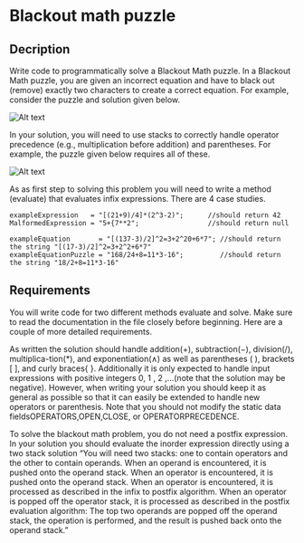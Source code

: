 # Blackout math puzzle

## Decription

Write code to programmatically solve a Blackout Math puzzle. In a Blackout Math puzzle, you are given an incorrect equation and have to black out (remove) exactly two characters to create a correct equation. For example, consider the puzzle and solution given below.

![Alt text](https://github.com/lavivien-ds-algo/stackBlackoutMath/blob/master/blackout-math.jpg?raw=true "Title")

In your solution, you will need to use stacks to correctly handle operator precedence (e.g., multiplication before addition) and parentheses. For example, the puzzle given below requires all of these.

![Alt text](https://github.com/lavivien-ds-algo/stackBlackoutMath/blob/master/blackout-math2.jpg?raw=true "Title")

As as first step to solving this problem you will need to write a method (evaluate) that evaluates infix expressions. There are 4 case studies.

```
exampleExpression   = "[(21+9)/4]*(2^3-2)";      //should return 42
MalformedExpression = "5+{7**2";                 //should return null

exampleEquation       = "[(137-3)/2]^2=3+2^20+6*7"; //should return the string "[(17-3)/2]^2=3+2^2+6*7"
exampleEquationPuzzle = "168/24+8=11*3-16";         //should return the string "18/2+8=11*3-16"
```

## Requirements

You will write code for two different methods evaluate and solve. Make sure to read the documentation in the file closely before beginning. Here are a couple of more detailed requirements.

As written the solution should handle addition(+), subtraction(−), division(/), multiplica-tion(*), and exponentiation(∧) as well as parentheses ( ), brackets [ ], and curly braces{ }. Additionally it is only expected to handle input expressions with positive integers 0, 1 , 2 ,...(note that the solution may be negative). However, when writing your solution you should keep it as general as possible so that it can easily be extended to handle new operators or parenthesis. Note that you should not modify the static data fieldsOPERATORS,OPEN,CLOSE, or OPERATORPRECEDENCE.

To solve the blackout math problem, you do not need a postfix expression. In your solution you should evaluate the inorder expression directly using a two stack solution “You will need two stacks: one to contain operators and the other to contain operands. When an operand is encountered, it is pushed onto the operand stack. When an operator is encountered, it is pushed onto the operand stack. When an operator is encountered, it is processed as described in the infix to postfix algorithm. When an operator is popped off the operator stack, it is processed as described in the postfix evaluation algorithm: The top two operands are popped off the operand stack, the operation is performed, and the result is pushed back onto the operand stack.”








